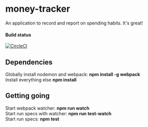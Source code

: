 # money-tracker

An application to record and report on spending habits. It's great!

#### Build status

[![CircleCI](https://circleci.com/gh/LeightonDarkins/money-tracker.svg?style=svg)](https://circleci.com/gh/LeightonDarkins/money-tracker)

## Dependencies

Globally install nodemon and webpack: **npm install -g webpack**  
Install everything else **npm install**

## Getting going

Start webpack watcher: **npm run watch**  
Start run specs with watcher: **npm run test-watch**  
Start run specs: **npm test**  
